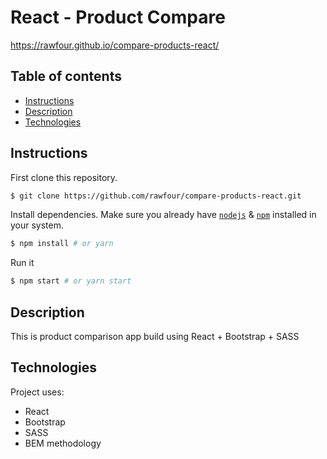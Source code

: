 # React - Product Compare
https://rawfour.github.io/compare-products-react/

## Table of contents
* [Instructions](#Instructions)
* [Description](#Description)
* [Technologies](#Technologies)


## Instructions

First clone this repository.
```bash
$ git clone https://github.com/rawfour/compare-products-react.git
```

Install dependencies. Make sure you already have [`nodejs`](https://nodejs.org/en/) & [`npm`](https://www.npmjs.com/) installed in your system.
```bash
$ npm install # or yarn
```

Run it
```bash
$ npm start # or yarn start
```

## Description
This is product comparison app build using React + Bootstrap + SASS
 
## Technologies
Project uses:
* React
* Bootstrap
* SASS
* BEM methodology

